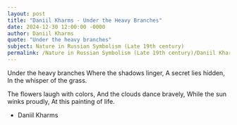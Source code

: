 ```yaml
---
layout: post
title: "Daniil Kharms - Under the Heavy Branches"
date: 2024-12-30 12:00:00 -0000
author: Daniil Kharms
quote: "Under the heavy branches"
subject: Nature in Russian Symbolism (Late 19th century)
permalink: /Nature in Russian Symbolism (Late 19th century)/Daniil Kharms/Daniil Kharms - Under the Heavy Branches
---
```


Under the heavy branches
Where the shadows linger,
A secret lies hidden,
In the whisper of the grass.

The flowers laugh with colors,
And the clouds dance bravely,
While the sun winks proudly,
At this painting of life.

- Daniil Kharms
